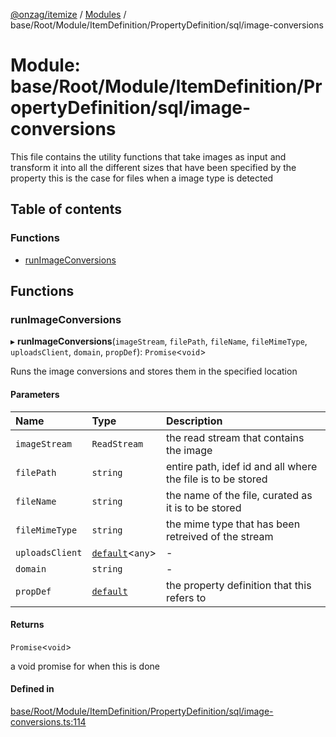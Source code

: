 [@onzag/itemize](../README.md) / [Modules](../modules.md) / base/Root/Module/ItemDefinition/PropertyDefinition/sql/image-conversions

# Module: base/Root/Module/ItemDefinition/PropertyDefinition/sql/image-conversions

This file contains the utility functions that take images as input and
transform it into all the different sizes that have been specified by the property
this is the case for files when a image type is detected

## Table of contents

### Functions

- [runImageConversions](base_Root_Module_ItemDefinition_PropertyDefinition_sql_image_conversions.md#runimageconversions)

## Functions

### runImageConversions

▸ **runImageConversions**(`imageStream`, `filePath`, `fileName`, `fileMimeType`, `uploadsClient`, `domain`, `propDef`): `Promise`<`void`\>

Runs the image conversions and stores them in the specified location

#### Parameters

| Name | Type | Description |
| :------ | :------ | :------ |
| `imageStream` | `ReadStream` | the read stream that contains the image |
| `filePath` | `string` | entire path, idef id and all where the file is to be stored |
| `fileName` | `string` | the name of the file, curated as it is to be stored |
| `fileMimeType` | `string` | the mime type that has been retreived of the stream |
| `uploadsClient` | [`default`](../classes/server_services_base_StorageProvider.default.md)<`any`\> | - |
| `domain` | `string` | - |
| `propDef` | [`default`](../classes/base_Root_Module_ItemDefinition_PropertyDefinition.default.md) | the property definition that this refers to |

#### Returns

`Promise`<`void`\>

a void promise for when this is done

#### Defined in

[base/Root/Module/ItemDefinition/PropertyDefinition/sql/image-conversions.ts:114](https://github.com/onzag/itemize/blob/f2f29986/base/Root/Module/ItemDefinition/PropertyDefinition/sql/image-conversions.ts#L114)
